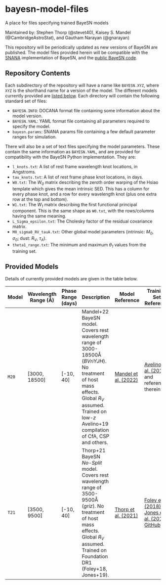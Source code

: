 # bayesn-model-files
A place for files specifying trained BayeSN models

Maintained by: Stephen Thorp (@stevet40), Kaisey S. Mandel (@CambridgeAstroStat), and Gautham Narayan (@gnarayan)

This repository will be periodically updated as new versions of BayeSN are published. The model files provided herein will be compatible with the [SNANA](https://github.com/RickKessler/SNANA/) implementation of BayeSN, and the [public BayeSN code](https://github.com/bayesn/bayesn-public).

## Repository Contents
Each subdirectory of the repository will have a name like `BAYESN.XYZ`, where `XYZ` is the shorthand name for a version of the model. The different models currently provided are [listed below](#provided-models). Each directory will contain the following standard set of files:
 * `BAYESN.INFO`: DOCANA format file containing some information about the model version.
 * `BAYESN.YAML`: YAML format file containing all parameters required to specify the model.
 * `bayesn.params`: SNANA params file containing a few default parameter ranges for simulation.

There will also be a set of text files specifying the model parameters. These contain the same information as `BAYESN.YAML`, and are provided for compatibility with the BayeSN Python implementation. They are:
 * `l_knots.txt`: A list of rest frame wavelength knot locations, in Angstroms.
 * `tau_knots.txt`: A list of rest frame phase knot locations, in days.
 * `W0.txt`: The _W<sub>0</sub>_ matrix describing the zeroth order warping of the Hsiao template which gives the mean intrinsic SED. This has a column for every phase knot, and a row for every wavelength knot (plus one extra row at the top and bottom).
 * `W1.txt`: The _W<sub>1</sub>_ matrix describing the first functional principal component. This is the same shape as `W0.txt`, with the rows/columns having the same meaning.
 * `L_Sigma_epsilon.txt`: The Cholesky factor of the residual covariance matrix.
 * `M0_sigma0_RV_tauA.txt`: Other global model parameters (intrinsic: _M<sub>0</sub>_, _σ<sub>0</sub>_; dust: _R<sub>V</sub>_, _τ<sub>A</sub>_).
 * `theta1_range.txt`: The minimum and maximum _θ<sub>1</sub>_ values from the training set.

## Provided Models

Details of currently provided models are given in the table below.

Model | Wavelength Range (Å) | Phase Range (days) | Description | Model Reference | Training Set Reference
--- | --- | --- | --- | --- | ---
`M20` | [3000, 18500] | [-10, 40] | Mandel+22 BayeSN model. Covers rest wavelength range of 3000-18500Å (_BVriYJH_). No treatment of host mass effects. Global _R<sub>V</sub>_ assumed. Trained on low-_z_ Avelino+19 compilation of CfA, CSP and others. | [Mandel et al. (2022)](https://ui.adsabs.harvard.edu/abs/2022MNRAS.510.3939M/abstract) | [Avelino et al. (2019)](https://ui.adsabs.harvard.edu/abs/2019ApJ...887..106A/abstract), and references therein
`T21` | [3500, 9500] | [-10, 40] | Thorp+21 BayeSN _No-Split_ model. Covers rest wavelength range of 3500-9500Å (_griz_). No treatment of host mass effects. Global _R<sub>V</sub>_ assumed. Trained on Foundation DR1 (Foley+18, Jones+19). | [Thorp et al. (2021)](https://ui.adsabs.harvard.edu/abs/2021MNRAS.508.4310T/abstract) | [Foley et al. (2018)](https://ui.adsabs.harvard.edu/abs/2018MNRAS.475..193F/abstract), [Jones et al. (2019)](https://ui.adsabs.harvard.edu/abs/2019ApJ...881...19J/abstract), [GitHub](https://github.com/djones1040/Foundation_DR1)
